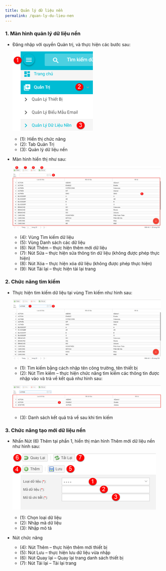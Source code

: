```yaml
---
title: Quản lý dữ liệu nền
permalink: /quan-ly-du-lieu-nen
---
```


### **1. Màn hình quản lý dữ liệu nền**
* Đăng nhập với quyền Quản trị, và thực hiện các bước sau:

     ![](assets/systemcodemanager/mnSystemCodeManager.png)

     * (1): Hiển thị chức năng
     * (2): Tab Quản Trị
     * (3): Quản lý dữ liệu nền

* Màn hình hiển thị như sau:

     ![](assets/systemcodemanager/SystemCodeManager.png)

     * (4): Vùng Tìm kiếm dữ liệu
     * (5): Vùng Danh sách các dữ liệu
     * (6): Nút Thêm – thực hiện thêm mới dữ liệu
     * (7): Nút Sửa – thực hiện sửa thông tin dữ liệu (không được phép thực hiện)
     * (8): Nút Xóa – thực hiện xóa dữ liệu (không được phép thực hiện)
     * (9): Nút Tải lại – thực hiện tải lại trang

### **2. Chức năng tìm kiếm**
* Thực hiện tìm kiếm dữ liệu tại vùng Tìm kiếm như hình sau:

     ![](assets/systemcodemanager/SystemCodeManagerSearch.png)

     * (1): Tìm kiếm bằng cách nhập tên công trường, tên thiết bị
     * (2): Nút Tìm kiếm – thực hiện chức năng tìm kiếm các thông tin được nhập vào và trả về kết quả như hình sau:

     ![](assets/systemcodemanager/SystemCodeManagerSearchResult.png)

     * (3): Danh sách kết quả trả về sau khi tìm kiếm

### **3. Chức năng tạo mới dữ liệu nền**
* Nhấn Nút (6) Thêm tại phần 1, hiển thị màn hình Thêm mới dữ liệu nền như hình sau:

     ![](assets/systemcodemanager/SystemCodeDetailsAdd.png)

     * (1): Chọn loại dữ liệu
     * (2): Nhập mã dữ liệu
     * (3): Nhập mô tả
* Nút chức năng
     * (4): Nút Thêm – thực hiện thêm mới thiết bị
     * (5): Nút Lưu – thực hiện lưu dữ liệu vừa nhập
     * (6): Nút Quay lại – Quay lại trang danh sách thiết bị
     * (7): Nút Tải lại – Tải lại trang